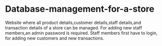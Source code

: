 # Database-management-for-a-store
Website where all product details,customer details,staff details,and transaction details of a store can be managed.
For adding new staff members,an admin password is required.
Staff members first have to login, for adding new customers and new transactions.
